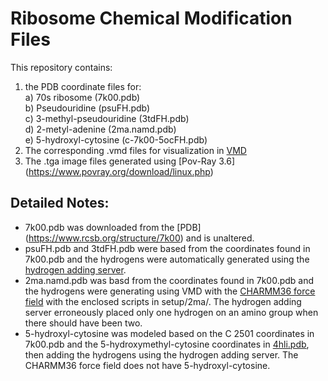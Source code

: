 # Ribosome Chemical Modification Files
This repository contains:
1) the PDB coordinate files for:  
    a) 70s ribosome (7k00.pdb)  
    b) Pseudouridine (psuFH.pdb)  
    c) 3-methyl-pseudouridine (3tdFH.pdb)  
    d) 2-metyl-adenine (2ma.namd.pdb)  
    e) 5-hydroxyl-cytosine (c-7k00-5ocFH.pdb)  
2) The corresponding .vmd files for visualization in [VMD](https://www.ks.uiuc.edu/Research/vmd/)
3) The .tga image files generated using [Pov-Ray 3.6] (https://www.povray.org/download/linux.php) 

## Detailed Notes:
- 7k00.pdb was downloaded from the [PDB] (https://www.rcsb.org/structure/7k00) and is unaltered.
- psuFH.pdb and 3tdFH.pdb were based from the coordinates found in 7k00.pdb and the hydrogens were automatically generated using the [hydrogen adding server](http://molprobity.biochem.duke.edu/).
- 2ma.namd.pdb was basd from the coordinates found in 7k00.pdb and the hydrogens were generating using VMD with the [CHARMM36 force field](http://mackerell.umaryland.edu/charmm_ff.shtml#charmm) with the enclosed scripts in setup/2ma/. The hydrogen adding server erroneously placed only one hydrogen on an amino group when there should have been two.
- 5-hydroxyl-cytosine was modeled based on the C 2501 coordinates in 7k00.pdb and the 5-hydroxymethyl-cytosine coordinates in [4hli.pdb](https://www.rcsb.org/structure/4HLI), then adding the hydrogens using the hydrogen adding server. The CHARMM36 force field does not have 5-hydroxyl-cytosine.
